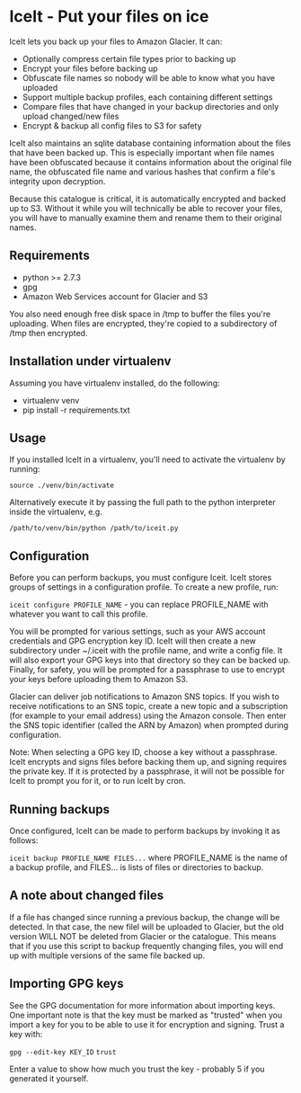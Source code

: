IceIt - Put your files on ice
=============================
IceIt lets you back up your files to Amazon Glacier. It can:

  * Optionally compress certain file types prior to backing up
  * Encrypt your files before backing up
  * Obfuscate file names so nobody will be able to know what you have uploaded
  * Support multiple backup profiles, each containing different settings
  * Compare files that have changed in your backup directories and only upload changed/new files
  * Encrypt & backup all config files to S3 for safety

IceIt also maintains an sqlite database containing information about the files that have been backed up. This
is especially important when file names have been obfuscated because it contains information about the original
file name, the obfuscated file name and various hashes that confirm a file's integrity upon decryption.

Because this catalogue is critical, it is automatically encrypted and backed up to S3. Without it while you will
technically be able to recover your files, you will have to manually examine them and rename them to their original
names.

Requirements
------------

  * python >= 2.7.3
  * gpg
  * Amazon Web Services account for Glacier and S3

You also need enough free disk space in /tmp to buffer the files you're uploading. When files are encrypted, they're
copied to a subdirectory of /tmp then encrypted.

Installation under virtualenv
-----------------------------
Assuming you have virtualenv installed, do the following:

  * virtualenv venv
  * pip install -r requirements.txt

Usage
-----
If you installed IceIt in a virtualenv, you'll need to activate the virtualenv by running:

`source ./venv/bin/activate`

Alternatively execute it by passing the full path to the python interpreter inside the virtualenv, e.g.

`/path/to/venv/bin/python /path/to/iceit.py`

Configuration
-------------
Before you can perform backups, you must configure Iceit. IceIt stores groups of settings in a configuration profile.
To create a new profile, run:

`iceit configure PROFILE_NAME` - you can replace PROFILE_NAME with whatever you want to call this profile.

You will be prompted for various settings, such as your AWS account credentials and GPG encryption key ID. IceIt
will then create a new subdirectory under ~/.iceit with the profile name, and write a config file. It will also
export your GPG keys into that directory so they can be backed up. Finally, for safety, you will be prompted for
a passphrase to use to encrypt your keys before uploading them to Amazon S3.

Glacier can deliver job notifications to Amazon SNS topics. If you wish to receive notifications to an SNS topic,
create a new topic and a subscription (for example to your email address) using the Amazon console. Then enter the
SNS topic identifier (called the ARN by Amazon) when prompted during configuration.

Note: When selecting a GPG key ID, choose a key without a passphrase. IceIt encrypts and signs files before backing
them up, and signing requires the private key. If it is protected by a passphrase, it will not be possible for
IceIt to prompt you for it, or to run IceIt by cron.

Running backups
---------------
Once configured, IceIt can be made to perform backups by invoking it as follows:

`iceit backup PROFILE_NAME FILES...` where PROFILE_NAME is the name of a backup profile, and FILES... is lists
of files or directories to backup.

A note about changed files
--------------------------
If a file has changed since running a previous backup, the change will be detected. In that case, the new filel will
be uploaded to Glacier, but the old version WILL NOT be deleted from Glacier or the catalogue. This means that if
you use this script to backup frequently changing files, you will end up with multiple versions of the same file
backed up.

Importing GPG keys
------------------
See the GPG documentation for more information about importing keys. One important note is that the key must be
marked as "trusted" when you import a key for you to be able to use it for encryption and signing. Trust a key
with:

`gpg --edit-key KEY_ID`
`trust`

Enter a value to show how much you trust the key - probably 5 if you generated it yourself.